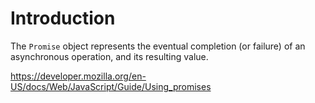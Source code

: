 # Introduction

The `Promise` object represents the eventual completion (or failure) of an
asynchronous operation, and its resulting value.

https://developer.mozilla.org/en-US/docs/Web/JavaScript/Guide/Using_promises

